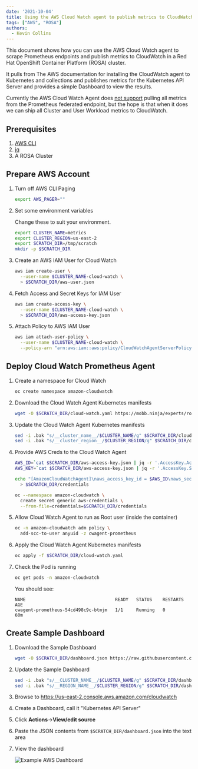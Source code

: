 ```yaml
---
date: '2021-10-04'
title: Using the AWS Cloud Watch agent to publish metrics to CloudWatch in ROSA
tags: ["AWS", "ROSA"]
authors:
  - Kevin Collins
---
```

This document shows how you can use the AWS Cloud Watch agent to scrape Prometheus endpoints and publish metrics to CloudWatch in a Red Hat OpenShift Container Platform (ROSA) cluster.

It pulls from The AWS documentation for installing the CloudWatch agent to Kubernetes and collections and publishes metrics for the Kubernetes API Server and provides a simple Dashboard to view the results.

Currently the AWS Cloud Watch Agent does [not support](https://github.com/aws/amazon-cloudwatch-agent/issues/187) pulling all metrics from the Prometheus federated endpoint, but the hope is that when it does we can ship all Cluster and User Workload metrics to CloudWatch.

## Prerequisites

1. [AWS CLI](https://aws.amazon.com/cli/)
1. [jq](https://stedolan.github.io/jq/)
1. A ROSA Cluster

## Prepare AWS Account

1. Turn off AWS CLI Paging

   ```bash
   export AWS_PAGER=""
   ```

1. Set some environment variables

   Change these to suit your environment.

   ```bash
   export CLUSTER_NAME=metrics
   export CLUSTER_REGION=us-east-2
   export SCRATCH_DIR=/tmp/scratch
   mkdir -p $SCRATCH_DIR
   ```

1. Create an AWS IAM User for Cloud Watch

   ```bash
   aws iam create-user \
     --user-name $CLUSTER_NAME-cloud-watch \
     > $SCRATCH_DIR/aws-user.json
   ```

1. Fetch Access and Secret Keys for IAM User

   ```bash
   aws iam create-access-key \
     --user-name $CLUSTER_NAME-cloud-watch \
     > $SCRATCH_DIR/aws-access-key.json
   ```

1. Attach Policy to AWS IAM User

   ```bash
   aws iam attach-user-policy \
     --user-name $CLUSTER_NAME-cloud-watch \
     --policy-arn "arn:aws:iam::aws:policy/CloudWatchAgentServerPolicy"
   ```

## Deploy Cloud Watch Prometheus Agent

1. Create a namespace for Cloud Watch

   ```bash
   oc create namespace amazon-cloudwatch
   ```

1. Download the Cloud Watch Agent Kubernetes manifests

   ```bash
   wget -O $SCRATCH_DIR/cloud-watch.yaml https://mobb.ninja/experts/rosa/metrics-to-cloudwatch-agent/cloud-watch.yaml
   ```

1. Update the Cloud Watch Agent Kubernetes manifests

   ```bash
   sed -i .bak "s/__cluster_name__/$CLUSTER_NAME/g" $SCRATCH_DIR/cloud-watch.yaml
   sed -i .bak "s/__cluster_region__/$CLUSTER_REGION/g" $SCRATCH_DIR/cloud-watch.yaml
   ```

1. Provide AWS Creds to the Cloud Watch Agent

   ```bash
   AWS_ID=`cat $SCRATCH_DIR/aws-access-key.json | jq -r '.AccessKey.AccessKeyId'`
   AWS_KEY=`cat $SCRATCH_DIR/aws-access-key.json | jq -r '.AccessKey.SecretAccessKey'`

   echo "[AmazonCloudWatchAgent]\naws_access_key_id = $AWS_ID\naws_secret_access_key = $AWS_KEY" \
     > $SCRATCH_DIR/credentials

   oc --namespace amazon-cloudwatch \
     create secret generic aws-credentials \
     --from-file=credentials=$SCRATCH_DIR/credentials
   ```

1. Allow Cloud Watch Agent to run as Root user (inside the container)

   ```bash
   oc -n amazon-cloudwatch adm policy \
     add-scc-to-user anyuid -z cwagent-prometheus
   ```

1. Apply the Cloud Watch Agent Kubernetes manifests

   ```bash
   oc apply -f $SCRATCH_DIR/cloud-watch.yaml
   ```

1. Check the Pod is running

   ```bash
   oc get pods -n amazon-cloudwatch
   ```

   You should see:

   ```
   NAME                                  READY   STATUS    RESTARTS   AGE
   cwagent-prometheus-54cd498c9c-btmjm   1/1     Running   0          60m
   ```

## Create Sample Dashboard

1. Download the Sample Dashboard

   ```bash
   wget -O $SCRATCH_DIR/dashboard.json https://raw.githubusercontent.com/rh-mobb/documentation/main/content/rosa/metrics-to-cloudwatch-agent/dashboard.json
   ```

1. Update the Sample Dashboard

   ```bash
   sed -i .bak "s/__CLUSTER_NAME__/$CLUSTER_NAME/g" $SCRATCH_DIR/dashboard.json
   sed -i .bak "s/__REGION_NAME__/$CLUSTER_REGION/g" $SCRATCH_DIR/dashboard.json
   ```

1. Browse to https://us-east-2.console.aws.amazon.com/cloudwatch

1. Create a Dashboard, call it "Kubernetes API Server"

1. Click **Actions**->**View/edit source**

1. Paste the JSON contents from `$SCRATCH_DIR/dashboard.json` into the text area

1. View the dashboard

   ![Example AWS Dashboard](./dashboard.png)
